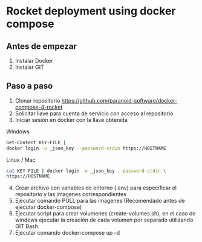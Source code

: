 # Rocket deployment using docker compose

## Antes de empezar

1. Instalar Docker
2. Instalar GIT

## Paso a paso

1. Clonar repositorio https://github.com/paranoid-software/docker-compose-4-rocket
2. Solicitar llave para cuenta de servicio con acceso al repositorio
3. Iniciar sesión en docker con la llave obtenida

Windows

```bash
Get-Content KEY-FILE |
docker login -u _json_key --password-stdin https://HOSTNAME
```

Linux / Mac
```bash
cat KEY-FILE | docker login -u _json_key --password-stdin \
https://HOSTNAME
```

4. Crear archivo con variables de entorno (.env) para especificar el repositorio y las imagenes correspondientes
5. Ejecutar comando PULL para las imagenes (Recomendado antes de ejecutar docker-compose)
6. Ejecutar script para crear volumenes (create-volumes.sh), en el caso de windows ejecutar la creación de cada volumen por separado utilizando GIT Bash
7. Ejecutar comando docker-compose up -d
